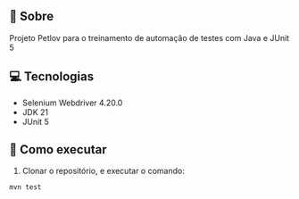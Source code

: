 ## 🤘 Sobre

Projeto Petlov para o treinamento de automação de testes com Java e JUnit 5

## 💻 Tecnologias
- Selenium Webdriver 4.20.0
- JDK 21
- JUnit 5

## 🤖 Como executar

1. Clonar o repositório, e executar o comando:
```
mvn test
```
